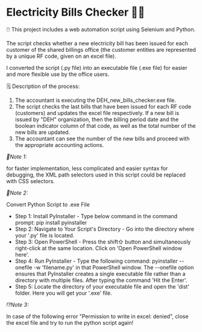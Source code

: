 # Electricity Bills Checker 🔌🏢

🖱️ This project includes a web automation script using Selenium and Python.

The script checks whether a new electricity bill has been issued for each customer of the shared billings office (the customer entities are represented by a unique RF code, given on an excel file). 

I converted the script (.py file) into an executable file (.exe file) for easier and more flexible use by the office users. 

🗒️ Description of the process:
1) The accountant is executing the DEH_new_bills_checker.exe file.
2) The script checks the last bills that have been issued for each RF code (customers) and updates the excel file respectively. If a new bill is issued by "DEH" organization, then the billing period date and the boolean indicator column of that code, as well as the total number of the new bills are updated.
3) The accountant can see the number of the new bills and proceed with the appropriate accounting actions.


*📝Note 1:* 

for faster implementation, less complicated and easier syntax for debugging, the XML path selectors used in this script could be replaced with CSS selectors.

*📂Note 2:*

Convert Python Script to .exe File
- Step 1: Install PyInstaller - Type below command in the command prompt: pip install pyinstaller
- Step 2: Navigate to Your Script's Directory - Go into the directory where your '.py' file is located.
- Step 3: Open PowerShell - Press the shift⇧ button and simultaneously right-click at the same location. Click on 'Open PowerShell window here'.
- Step 4: Run PyInstaller - Type the following command: pyinstaller --onefile -w 'filename.py' in that PowerShell window. The --onefile option ensures that PyInstaller creates a single executable file rather than a directory with multiple files. After typing the command 'Hit the Enter'.
- Step 5: Locate the directory of your executable file and open the 'dist' folder. Here you will get your '.exe' file.

*⁉️Note 3:*

In case of the following error "Permission to write in excel: denied", close the excel file and try to run the python script again!
